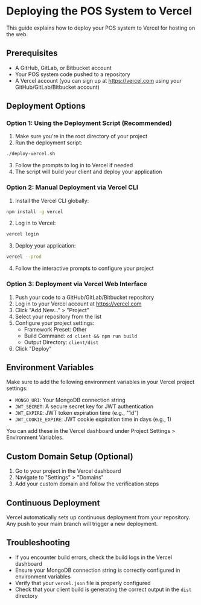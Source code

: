 # Deploying the POS System to Vercel

This guide explains how to deploy your POS system to Vercel for hosting on the web.

## Prerequisites

- A GitHub, GitLab, or Bitbucket account
- Your POS system code pushed to a repository
- A Vercel account (you can sign up at https://vercel.com using your GitHub/GitLab/Bitbucket account)

## Deployment Options

### Option 1: Using the Deployment Script (Recommended)

1. Make sure you're in the root directory of your project
2. Run the deployment script:

```bash
./deploy-vercel.sh
```

3. Follow the prompts to log in to Vercel if needed
4. The script will build your client and deploy your application

### Option 2: Manual Deployment via Vercel CLI

1. Install the Vercel CLI globally:

```bash
npm install -g vercel
```

2. Log in to Vercel:

```bash
vercel login
```

3. Deploy your application:

```bash
vercel --prod
```

4. Follow the interactive prompts to configure your project

### Option 3: Deployment via Vercel Web Interface

1. Push your code to a GitHub/GitLab/Bitbucket repository
2. Log in to your Vercel account at https://vercel.com
3. Click "Add New..." > "Project"
4. Select your repository from the list
5. Configure your project settings:
   - Framework Preset: Other
   - Build Command: `cd client && npm run build`
   - Output Directory: `client/dist`
6. Click "Deploy"

## Environment Variables

Make sure to add the following environment variables in your Vercel project settings:

- `MONGO_URI`: Your MongoDB connection string
- `JWT_SECRET`: A secure secret key for JWT authentication
- `JWT_EXPIRE`: JWT token expiration time (e.g., "1d")
- `JWT_COOKIE_EXPIRE`: JWT cookie expiration time in days (e.g., 1)

You can add these in the Vercel dashboard under Project Settings > Environment Variables.

## Custom Domain Setup (Optional)

1. Go to your project in the Vercel dashboard
2. Navigate to "Settings" > "Domains"
3. Add your custom domain and follow the verification steps

## Continuous Deployment

Vercel automatically sets up continuous deployment from your repository. Any push to your main branch will trigger a new deployment.

## Troubleshooting

- If you encounter build errors, check the build logs in the Vercel dashboard
- Ensure your MongoDB connection string is correctly configured in environment variables
- Verify that your `vercel.json` file is properly configured
- Check that your client build is generating the correct output in the `dist` directory

